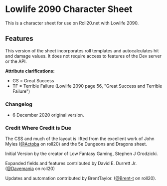 # Lowlife 2090 Character Sheet

This is a character sheet for use on Roll20.net with Lowlife 2090.

## Features
This version of the sheet incorporates roll templates and autocalculates hit and damage values. It does not require access to features of the Dev server or the API.

**Attribute clarifications:**

* GS = Great Success
* TF = Terrible Failure
(Lowlife 2090 page 56, "Great Success and Terrible Failure")

### Changelog
* 6 December 2020 original version.

### Credit Where Credit is Due
The CSS and much of the layout is lifted from the excellent work of John Myles ([@Actoba](https://app.roll20.net/users/427494/actoba) on roll20) and the 5e Dungeons and Dragons sheet.

Initial Version by the creator of Low Fantasy Gaming, Stephen J Grodzicki.

Expanded fields and features contributed by David E. Durrett Jr. ([@Davemania](https://app.roll20.net/users/76/davemania) on roll20)

Updates and automation contributed by BrentTaylor. ([@Brent-t](https://app.roll20.net/users/1878655/brent-t) on roll20).